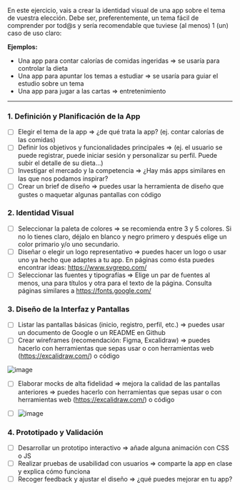 En este ejercicio, vais a crear la identidad visual de una app sobre el tema de vuestra elección.
Debe ser, preferentemente, un tema fácil de comprender por tod@s y sería recomendable que tuviese (al menos) 1 (un) caso de uso claro:

**Ejemplos:**

- Una app para contar calorías de comidas ingeridas => se usaría para controlar la dieta
- Una app para apuntar los temas a estudiar => se usaría para guiar el estudio sobre un tema
- Una app para jugar a las cartas => entretenimiento

---

### 1. Definición y Planificación de la App

- [ ] Elegir el tema de la app => ¿de qué trata la app? (ej. contar calorías de las comidas)
- [ ] Definir los objetivos y funcionalidades principales => (ej. el usuario se puede registrar, puede iniciar sesión y personalizar su perfil. Puede subir el detalle de su dieta...)
- [ ] Investigar el mercado y la competencia => ¿Hay más apps similares en las que nos podamos inspirar?
- [ ] Crear un brief de diseño => puedes usar la herramienta de diseño que gustes o maquetar algunas pantallas con código

### 2. Identidad Visual

- [ ] Seleccionar la paleta de colores => se recomienda entre 3 y 5 colores. Si no lo tienes claro, déjalo en blanco y negro primero y después elige un color primario y/o uno secundario.
- [ ] Diseñar o elegir un logo representativo => puedes hacer un logo o usar uno ya hecho que adaptes a tu app. En páginas como ésta puedes encontrar ideas: https://www.svgrepo.com/
- [ ] Seleccionar las fuentes y tipografías => Elige un par de fuentes al menos, una para títulos y otra para el texto de la página. Consulta páginas similares a https://fonts.google.com/

### 3. Diseño de la Interfaz y Pantallas

- [ ] Listar las pantallas básicas (inicio, registro, perfil, etc.) => puedes usar un documento de Google o un README en Github
- [ ] Crear wireframes (recomendación: Figma, Excalidraw) => puedes hacerlo con herramientas que sepas usar o con herramientas web (https://excalidraw.com/) o código

![image](https://github.com/user-attachments/assets/800c7ae9-9d64-44dd-84f9-a856c8b47cfd)


- [ ] Elaborar mocks de alta fidelidad => mejora la calidad de las pantallas anteriores => puedes hacerlo con herramientas que sepas usar o con herramientas web (https://excalidraw.com/) o código

- [ ] ![image](https://github.com/user-attachments/assets/89a13c96-ad98-40a2-81ff-27596aab5b5b)


### 4. Prototipado y Validación

- [ ] Desarrollar un prototipo interactivo => añade alguna animación con CSS o JS
- [ ] Realizar pruebas de usabilidad con usuarios => comparte la app en clase y explica cómo funciona
- [ ] Recoger feedback y ajustar el diseño => ¿qué puedes mejorar en tu app?
